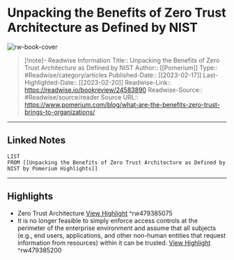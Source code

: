 # Unpacking the Benefits of Zero Trust Architecture as Defined by NIST

![rw-book-cover](https://www.pomerium.com/wp-content/uploads/2023/02/zta-arch-21x9-1-1500x643.png)
<br>
>[!note]- Readwise Information
>Title:: Unpacking the Benefits of Zero Trust Architecture as Defined by NIST
>Author:: [[Pomerium]]
>Type:: #Readwise/category/articles
>Published-Date:: [[2023-02-17]]
>Last-Highlighted-Date:: [[2023-02-20]]
>Readwise-Link:: https://readwise.io/bookreview/24583890
>Readwise-Source:: #Readwise/source/reader
>Source URL:: https://www.pomerium.com/blog/what-are-the-benefits-zero-trust-brings-to-organizations/
--- 

## Linked Notes
```dataview
LIST
FROM [[Unpacking the Benefits of Zero Trust Architecture as Defined by NIST by Pomerium Highlights]]
```

---

## Highlights
- Zero Trust Architecture [View Highlight](https://readwise.io/open/479385075) ^rw479385075
- It is no longer feasible to simply enforce access controls at the perimeter of the enterprise environment and assume that all subjects (e.g., end users, applications, and other non-human entities that request information from resources) within it can be trusted. [View Highlight](https://readwise.io/open/479385200) ^rw479385200
